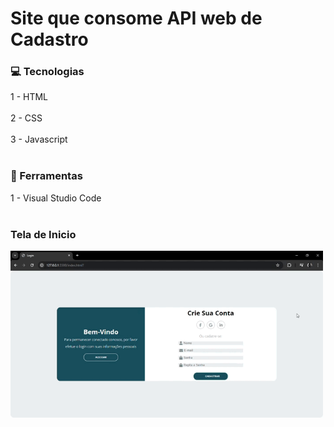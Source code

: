<h1> Site que consome API web de Cadastro </h1>

<h3>💻 Tecnologias</h3> 
<a>1 - HTML<a><br><br>
<a>2 - CSS<a><br><br>
<a>3 - Javascript<a><br><br>

<h3>🔨 Ferramentas</h3>
<a>1 - Visual Studio Code<a><br><br>

<h3>Tela de Inicio</h3>
<img width="500px" src="./imgTelas/telaInicial.gif"><br><br>

